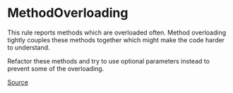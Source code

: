 # MethodOverloading

This rule reports methods which are overloaded often.
Method overloading tightly couples these methods together which might make the code harder to understand.

Refactor these methods and try to use optional parameters instead to prevent some of the overloading.


[Source](https://detekt.github.io/detekt/complexity.html#methodoverloading)
